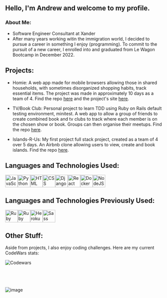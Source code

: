 ## Hello, I'm Andrew and welcome to my profile.

### About Me:

  * Software Engineer Consultant at Xander
  * After many years working witin the immigration world, I decided to pursue a career in something I enjoy (programming).  To commit to the pursuit of a new career, I enrolled into and graduated from Le Wagon Bootcamp in December 2022.

## Projects:

  * Homie: A web app made for mobile browsers allowing those in shared households, with sometimes disorganized shopping habits, track essential items.  The project was made in approximately 10 days as a team of 4.  Find the repo [here](https://github.com/Lou951/HOMIE/) and the project's site [here](http://homie.help).
    
  * TV/Book Club: Personal project to learn TDD using Ruby on Rails default testing environment, minitest. A web app to allow a group of friends to create combined book and tv clubs to track where each member is on the chosen show or book. Groups can then organise their meetups.  Find the repo [here](https://github.com/BirchAD/tv-show-and-book-club).

  * Islands-R-Us: My first project full stack project, created as a team of 4 over 5 days.  An Airbnb clone allowing users to view, create and book islands.
    Find the repo [here](https://github.com/BirchAD/Islands-R-Us/).
    
## Languages and Technologies Used:

<img src="https://cdn.jsdelivr.net/gh/devicons/devicon/icons/javascript/javascript-original.svg" alt="JavaScript" width="40" height="40" /><img src="https://cdn.jsdelivr.net/gh/devicons/devicon/icons/python/python-original-wordmark.svg" alt="Python" width="40" height="40"/><img src="https://cdn.jsdelivr.net/gh/devicons/devicon/icons/html5/html5-original.svg" alt="HTML" width="40" height="40" /><img src="https://cdn.jsdelivr.net/gh/devicons/devicon/icons/css3/css3-original.svg" alt="CSS" width="40" height="40"/><img src="https://cdn.jsdelivr.net/gh/devicons/devicon/icons/django/django-plain.svg" alt="Django" width="40" height="40" /><img src="https://cdn.jsdelivr.net/gh/devicons/devicon/icons/react/react-original-wordmark.svg" alt="React" width="40" height="40" /><img src="https://cdn.jsdelivr.net/gh/devicons/devicon/icons/docker/docker-original-wordmark.svg" alt="Docker" width="40" height="40" /><img src="https://cdn.jsdelivr.net/gh/devicons/devicon/icons/nodejs/nodejs-original-wordmark.svg" alt="NodeJS" width="40" height="40"/>

## Languages and Technologies Previously Used:

<img src="https://cdn.jsdelivr.net/gh/devicons/devicon/icons/ruby/ruby-original.svg" alt="Ruby" width="40" height="40" /><img src="https://cdn.jsdelivr.net/gh/devicons/devicon/icons/rails/rails-plain-wordmark.svg" alt="Ruby on Rails" width="40" height="40" /><img src="https://cdn.jsdelivr.net/gh/devicons/devicon/icons/heroku/heroku-original-wordmark.svg" alt="Heroku" width="40" height="40" /><img src="https://cdn.jsdelivr.net/gh/devicons/devicon/icons/sass/sass-original.svg" alt="Sass" width="40" height="40" >

## Other Stuff:

Aside from projects, I also enjoy coding challenges.  Here are my current CodeWars stats:

![Codewars](https://codewars-card.herokuapp.com/api/?username=AndrewBirch1882&card&colormode=dark_mode) 

#
<br>

![image](https://user-images.githubusercontent.com/111435383/224981431-59123d16-04bc-4a59-8d73-f5cf9bf8ff35.png)
